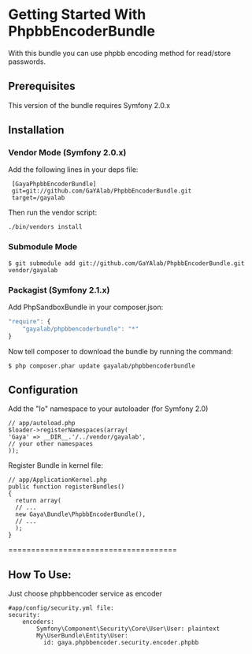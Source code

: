 Getting Started With PhpbbEncoderBundle
=====================================

With this bundle you can use phpbb encoding method for read/store passwords.

## Prerequisites

This version of the bundle requires Symfony 2.0.x


## Installation


### Vendor Mode (Symfony 2.0.x)

Add the following lines in your deps file:

```
 [GayaPhpbbEncoderBundle]
 git=git://github.com/GaYAlab/PhpbbEncoderBundle.git
 target=/gayalab 
```

Then run the vendor script:

```./bin/vendors install```

### Submodule Mode

```$ git submodule add git://github.com/GaYAlab/PhpbbEncoderBundle.git vendor/gayalab```

### Packagist (Symfony 2.1.x)

Add PhpSandboxBundle in your composer.json:

```js
"require": {
	"gayalab/phpbbencoderbundle": "*"
}
```

Now tell composer to download the bundle by running the command:

```
$ php composer.phar update gayalab/phpbbencoderbundle
```


## Configuration

Add the "Io" namespace to your autoloader (for Symfony 2.0)

```
// app/autoload.php
$loader->registerNamespaces(array(
'Gaya' => __DIR__.'/../vendor/gayalab',
// your other namespaces
));
```

Register Bundle in kernel file:

```
// app/ApplicationKernel.php
public function registerBundles()
{
  return array(
  // ...
  new Gaya\Bundle\PhpbbEncoderBundle(),
  // ...
  );
}
```

=====================================


## How To Use:

Just choose phpbbencoder service as encoder

```
#app/config/security.yml file:
security:
    encoders:
        Symfony\Component\Security\Core\User\User: plaintext
        My\UserBundle\Entity\User:
          id: gaya.phpbbencoder.security.encoder.phpbb
```
